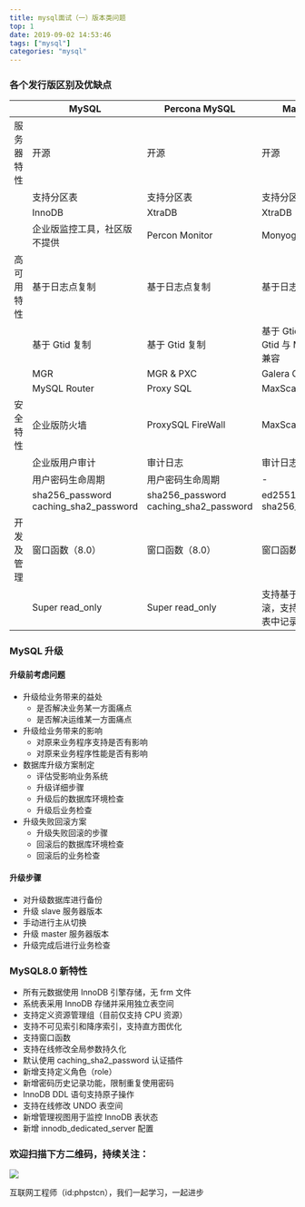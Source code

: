 ```yaml
---
title: mysql面试（一）版本类问题
top: 1
date: 2019-09-02 14:53:46
tags: ["mysql"]
categories: "mysql"
---
```


### 各个发行版区别及优缺点

||MySQL|Percona MySQL|MariaDB|
|---|--- |---|---|
|服务器特性|开源 |开源|开源|
||支持分区表 |支持分区表|支持分区表|
||InnoDB |XtraDB|XtraDB|
||企业版监控工具，社区版不提供 |Percon Monitor|Monyog|
|高可用特性|基于日志点复制 |基于日志点复制|基于日志点复制|
||基于 Gtid 复制 |基于 Gtid 复制|基于 Gtid 复制，但 Gtid 与 MySQL 不兼容|
||MGR |MGR & PXC|Galera Cluster|
||MySQL Router|Proxy SQL|MaxScale|
|安全特性|企业版防火墙 |ProxySQL FireWall|MaxScale FireWall|
||企业版用户审计 |审计日志|审计日志|
||用户密码生命周期 |用户密码生命周期|-|
||sha256_password caching_sha2_password |sha256_password caching_sha2_password |ed25519 sha256_password|
|开发及管理|窗口函数（8.0） |窗口函数（8.0）|窗口函数（10.2）|
||Super read_only |Super read_only|支持基于日志回滚，支持修改日志表中记录|

### MySQL 升级

#### 升级前考虑问题

* 升级给业务带来的益处 
  + 是否解决业务某一方面痛点
  + 是否解决运维某一方面痛点
* 升级给业务带来的影响 
  + 对原来业务程序支持是否有影响
  + 对原来业务程序性能是否有影响
* 数据库升级方案制定 
  + 评估受影响业务系统
  + 升级详细步骤
  + 升级后的数据库环境检查
  + 升级后业务检查
* 升级失败回滚方案
  + 升级失败回滚的步骤
  + 回滚后的数据库环境检查
  + 回滚后的业务检查

#### 升级步骤

* 对升级数据库进行备份
* 升级 slave 服务器版本
* 手动进行主从切换
* 升级 master 服务器版本
* 升级完成后进行业务检查

### MySQL8.0 新特性

* 所有元数据使用 InnoDB 引擎存储，无 frm 文件
* 系统表采用 InnoDB 存储并采用独立表空间
* 支持定义资源管理组（目前仅支持 CPU 资源）
* 支持不可见索引和降序索引，支持直方图优化
* 支持窗口函数
* 支持在线修改全局参数持久化
* 默认使用 caching_sha2_password 认证插件
* 新增支持定义角色（role）
* 新增密码历史记录功能，限制重复使用密码
* InnoDB DDL 语句支持原子操作
* 支持在线修改 UNDO 表空间
* 新增管理视图用于监控 InnoDB 表状态
* 新增 innodb_dedicated_server 配置 

### 欢迎扫描下方二维码，持续关注：
![](https://ww1.sinaimg.cn/large/a616b9a4gy1g4xzv954a4j20760763yo.jpg)

互联网工程师（id:phpstcn），我们一起学习，一起进步